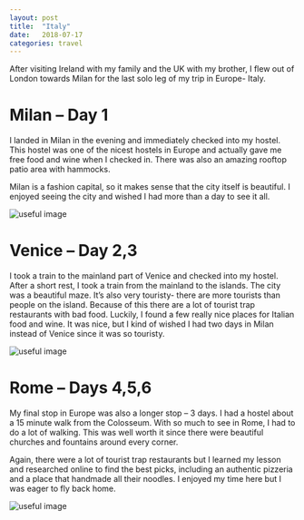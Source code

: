 ```yaml
---
layout: post
title:  "Italy"
date:   2018-07-17
categories: travel
---
```


After visiting Ireland with my family and the UK with my brother, I flew out of London towards Milan for the last solo leg of my trip in Europe- Italy.

# Milan – Day 1

I landed in Milan in the evening and immediately checked into my hostel. This hostel was one of the nicest hostels in Europe and actually gave me free food and wine when I checked in. There was also an amazing rooftop patio area with hammocks.

Milan is a fashion capital, so it makes sense that the city itself is beautiful. I enjoyed seeing the city and wished I had more than a day to see it all.

![useful image]({{site.baseurl}}/assets/img/image.jpg)

# Venice – Day 2,3

I took a train to the mainland part of Venice and checked into my hostel. After a short rest, I took a train from the mainland to the islands. The city was a beautiful maze. It’s also very touristy- there are more tourists than people on the island. Because of this there are a lot of tourist trap restaurants with bad food. Luckily, I found a few really nice places for Italian food and wine. It was nice, but I kind of wished I had two days in Milan instead of Venice since it was so touristy.

![useful image]({{site.baseurl}}/assets/img/image.jpg)

# Rome – Days 4,5,6

My final stop in Europe was also a longer stop – 3 days. I had a hostel about a 15 minute walk from the Colosseum. With so much to see in Rome, I had to do a lot of walking. This was well worth it since there were beautiful churches and fountains around every corner.

Again, there were a lot of tourist trap restaurants but I learned my lesson and researched online to find the best picks, including an authentic pizzeria and a place that handmade all their noodles. I enjoyed my time here but I was eager to fly back home.

![useful image]({{site.baseurl}}/assets/img/image.jpg)